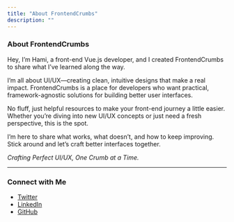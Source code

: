 ```yaml
---
title: "About FrontendCrumbs"
description: ""
---
```



### About FrontendCrumbs

Hey, I’m Hami, a front-end Vue.js developer, and I created FrontendCrumbs to share what I’ve learned along the way.

I’m all about UI/UX—creating clean, intuitive designs that make a real impact. FrontendCrumbs is a place for developers who want practical, framework-agnostic solutions for building better user interfaces.

No fluff, just helpful resources to make your front-end journey a little easier. Whether you’re diving into new UI/UX concepts or just need a fresh perspective, this is the spot.

I’m here to share what works, what doesn’t, and how to keep improving. Stick around and let’s craft better interfaces together.

_Crafting Perfect UI/UX, One Crumb at a Time._

----------

### Connect with Me

-   [Twitter](https://twitter.com/yourhandle)
-   [LinkedIn](https://www.linkedin.com/in/yourprofile)
-   [GitHub](https://github.com/yourusername)